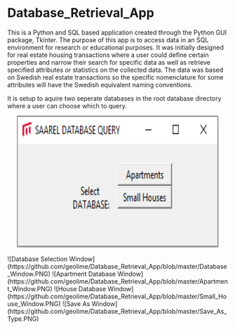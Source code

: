 # Database_Retrieval_App
This is a Python and SQL based application created through the Python GUI package, Tkinter. 
The purpose of this app is to access data in an SQL environment for research or educational purposes. It was initially designed for real estate housing transactions where a user could define certain properties and narrow their search for specific data as well as retrieve specified attributes or statistics on the collected data. The data was based on Swedish real estate transactions so the specific nomenclature for some attributes will have the Swedish equivalent naming conventions.

It is setup to aquire two seperate databases in the root database directory where a user can choose which to query.

<p align="center">
  <img width="460" height="300" src="https://github.com/geolime/Database_Retrieval_App/blob/master/Database_Window.PNG">
  </p>
![Database Selection Window](https://github.com/geolime/Database_Retrieval_App/blob/master/Database_Window.PNG)
![Apartment Database Window](https://github.com/geolime/Database_Retrieval_App/blob/master/Apartment_Window.PNG)
![House Database Window](https://github.com/geolime/Database_Retrieval_App/blob/master/Small_House_Window.PNG)
![Save As Window](https://github.com/geolime/Database_Retrieval_App/blob/master/Save_As_Type.PNG)
